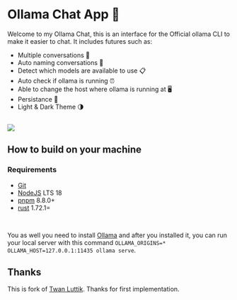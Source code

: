 # Ollama Chat App 🐐

Welcome to my Ollama Chat, this is an interface for the Official ollama CLI to make it easier to chat. It includes futures such as:

- Multiple conversations 💬
- Auto naming conversations 🧠
- Detect which models are available to use 📋
- Auto check if ollama is running ⏰
- Able to change the host where ollama is running at 🖥️
- Persistance 📀
- Light & Dark Theme 🌗

<br />

<img src="./.github/docs/preview-1.png" />

<br />

## How to build on your machine

### Requirements

- [Git](https://git-scm.com/)
- [NodeJS](https://nodejs.org/en) LTS 18
- [pnpm](https://pnpm.io/) 8.8.0+
- [rust](https://www.rust-lang.org/) 1.72.1=

<br />

You as well you need to install [Ollama](https://ollama.ai) and after you installed it, you can run your local server with this command `OLLAMA_ORIGINS=* OLLAMA_HOST=127.0.0.1:11435 ollama serve`.

## Thanks

This is fork of [Twan Luttik](https://github.com/ollama-interface/Ollama-Gui). Thanks for first implementation.
